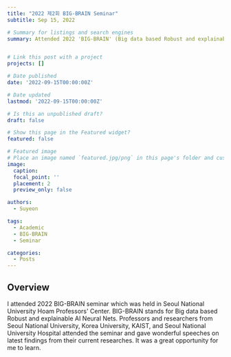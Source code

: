 ```yaml
---
title: "2022 제2회 BIG-BRAIN Seminar"
subtitle: Sep 15, 2022

# Summary for listings and search engines
summary: Attended 2022 'BIG-BRAIN' (Big data based Robust and explainable AI Neural Nets) Seminar 


# Link this post with a project
projects: []

# Date published
date: '2022-09-15T00:00:00Z'

# Date updated
lastmod: '2022-09-15T00:00:00Z'

# Is this an unpublished draft?
draft: false

# Show this page in the Featured widget?
featured: false

# Featured image
# Place an image named `featured.jpg/png` in this page's folder and customize its options here.
image:
  caption: 
  focal_point: ''
  placement: 2
  preview_only: false

authors:
  - Suyeon

tags:
  - Academic
  - BIG-BRAIN
  - Seminar

categories:
  - Posts
---
```


## Overview

I attended 2022 BIG-BRAIN seminar which was held in Seoul National University Hoam Professors' Center. BIG-BRAIN stands for Big data based Robust and explainable AI Neural Nets. Professors and researchers from Seoul National University, Korea University, KAIST, and Seoul National University Hospital attended the seminar and gave wonderful speeches on latest findings from their current researches. It was a great opportunity for me to learn.